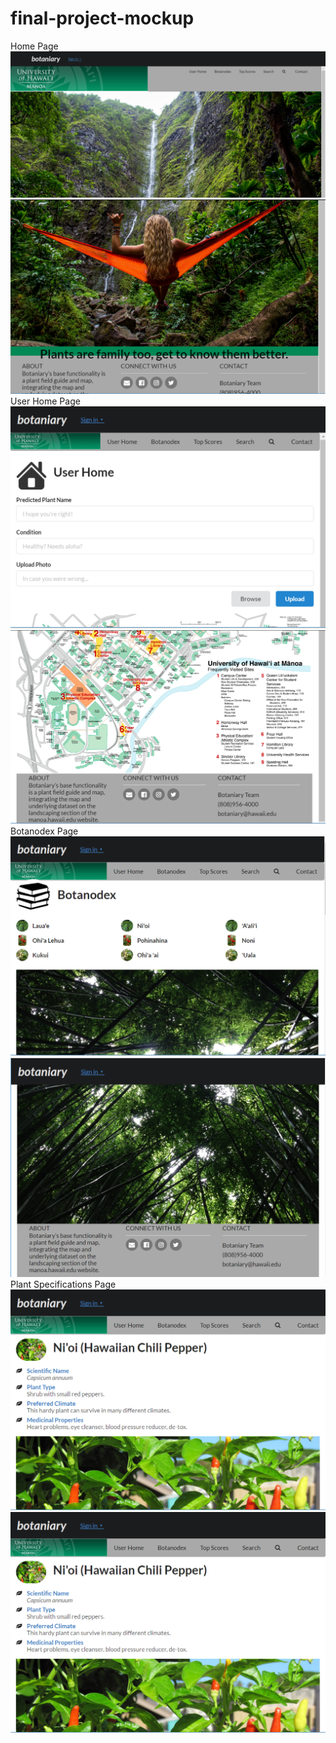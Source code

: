 # final-project-mockup
Home Page
<img class="ui fluid image" src="https://github.com/paniolonate/final-project-mockup/blob/master/doc/home1.PNG">
<img class="ui fluid image" src="https://github.com/paniolonate/final-project-mockup/blob/master/doc/home2.PNG">
User Home Page
<img class="ui fluid image" src="https://github.com/paniolonate/final-project-mockup/blob/master/doc/user1.PNG">
<img class="ui fluid image" src="https://github.com/paniolonate/final-project-mockup/blob/master/doc/user2.PNG">
Botanodex Page
<img class="ui fluid image" src="https://github.com/paniolonate/final-project-mockup/blob/master/doc/botan1.PNG">
<img class="ui fluid image" src="https://github.com/paniolonate/final-project-mockup/blob/master/doc/botan2.PNG">
Plant Specifications Page
<img class="ui fluid image" src="https://github.com/paniolonate/final-project-mockup/blob/master/doc/nioi1.PNG">
<img class="ui fluid image" src="https://github.com/paniolonate/final-project-mockup/blob/master/doc/nioi1.PNG">

